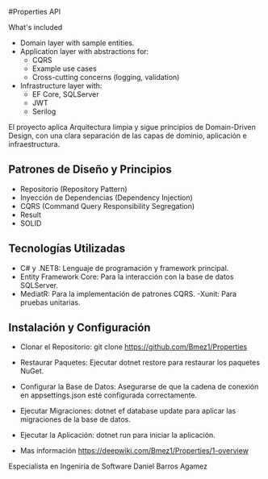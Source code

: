 #Properties API

What's included

- Domain layer with sample entities.
- Application layer with abstractions for:
  - CQRS
  - Example use cases
  - Cross-cutting concerns (logging, validation)
- Infrastructure layer with:
  - EF Core, SQLServer
  - JWT
  - Serilog

El proyecto aplica Arquitectura limpia y sigue principios de Domain-Driven Design, con una clara separación de las capas de dominio, aplicación e infraestructura.

## Patrones de Diseño y Principios
- Repositorio (Repository Pattern)
- Inyección de Dependencias (Dependency Injection)
- CQRS (Command Query Responsibility Segregation)
- Result
- SOLID
## Tecnologías Utilizadas
- C# y .NET8: Lenguaje de programación y framework principal.
- Entity Framework Core: Para la interacción con la base de datos SQLServer.
- MediatR: Para la implementación de patrones CQRS.
 -Xunit: Para pruebas unitarias.

## Instalación y Configuración
- Clonar el Repositorio: git clone <https://github.com/Bmez1/Properties>
- Restaurar Paquetes: Ejecutar dotnet restore para restaurar los paquetes NuGet.
- Configurar la Base de Datos: Asegurarse de que la cadena de conexión en appsettings.json esté configurada correctamente.
- Ejecutar Migraciones: dotnet ef database update para aplicar las migraciones de la base de datos.
- Ejecutar la Aplicación: dotnet run para iniciar la aplicación.

- Mas información <https://deepwiki.com/Bmez1/Properties/1-overview>

Especialista en Ingeniría de Software Daniel Barros Agamez
